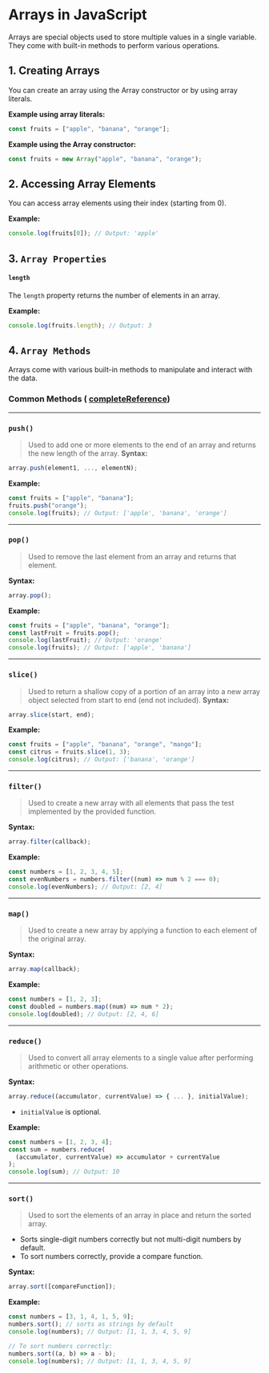 # Arrays in JavaScript

Arrays are special objects used to store multiple values in a single variable. They come with built-in methods to perform various operations.

## 1. Creating Arrays

You can create an array using the Array constructor or by using array literals.

**Example using array literals:**

```js
const fruits = ["apple", "banana", "orange"];
```

**Example using the Array constructor:**

```js
const fruits = new Array("apple", "banana", "orange");
```

## 2. Accessing Array Elements

You can access array elements using their index (starting from 0).

**Example:**

```js
console.log(fruits[0]); // Output: 'apple'
```

## 3. `Array Properties`

#### `length`

The `length` property returns the number of elements in an array.

**Example:**

```js
console.log(fruits.length); // Output: 3
```

## 4. `Array Methods`

Arrays come with various built-in methods to manipulate and interact with the data.

### Common Methods ( [completeReference](https://www.w3schools.com/js/js_array_reference.asp))

---

### `push()`

> Used to add one or more elements to the end of an array and returns the new length of the array.
> **Syntax:**

```js
array.push(element1, ..., elementN);
```

**Example:**

```js
const fruits = ["apple", "banana"];
fruits.push("orange");
console.log(fruits); // Output: ['apple', 'banana', 'orange']
```

---

### `pop()`

> Used to remove the last element from an array and returns that element.

**Syntax:**

```js
array.pop();
```

**Example:**

```js
const fruits = ["apple", "banana", "orange"];
const lastFruit = fruits.pop();
console.log(lastFruit); // Output: 'orange'
console.log(fruits); // Output: ['apple', 'banana']
```

---

### `slice()`

> Used to return a shallow copy of a portion of an array into a new array object selected from start to end (end not included).
> **Syntax:**

```js
array.slice(start, end);
```

**Example:**

```js
const fruits = ["apple", "banana", "orange", "mango"];
const citrus = fruits.slice(1, 3);
console.log(citrus); // Output: ['banana', 'orange']
```

---

### `filter()`

> Used to create a new array with all elements that pass the test implemented by the provided function.

**Syntax:**

```js
array.filter(callback);
```

**Example:**

```js
const numbers = [1, 2, 3, 4, 5];
const evenNumbers = numbers.filter((num) => num % 2 === 0);
console.log(evenNumbers); // Output: [2, 4]
```

---

### `map()`

> Used to create a new array by applying a function to each element of the original array.

**Syntax:**

```js
array.map(callback);
```

**Example:**

```js
const numbers = [1, 2, 3];
const doubled = numbers.map((num) => num * 2);
console.log(doubled); // Output: [2, 4, 6]
```

---

### `reduce()`

> Used to convert all array elements to a single value after performing arithmetic or other operations.

**Syntax:**

```js
array.reduce((accumulator, currentValue) => { ... }, initialValue);
```

- `initialValue` is optional.

**Example:**

```js
const numbers = [1, 2, 3, 4];
const sum = numbers.reduce(
  (accumulator, currentValue) => accumulator + currentValue
);
console.log(sum); // Output: 10
```

---

### `sort()`

> Used to sort the elements of an array in place and return the sorted array.

- Sorts single-digit numbers correctly but not multi-digit numbers by default.
- To sort numbers correctly, provide a compare function.

**Syntax:**

```js
array.sort([compareFunction]);
```

**Example:**

```js
const numbers = [3, 1, 4, 1, 5, 9];
numbers.sort(); // sorts as strings by default
console.log(numbers); // Output: [1, 1, 3, 4, 5, 9]

// To sort numbers correctly:
numbers.sort((a, b) => a - b);
console.log(numbers); // Output: [1, 1, 3, 4, 5, 9]
```
